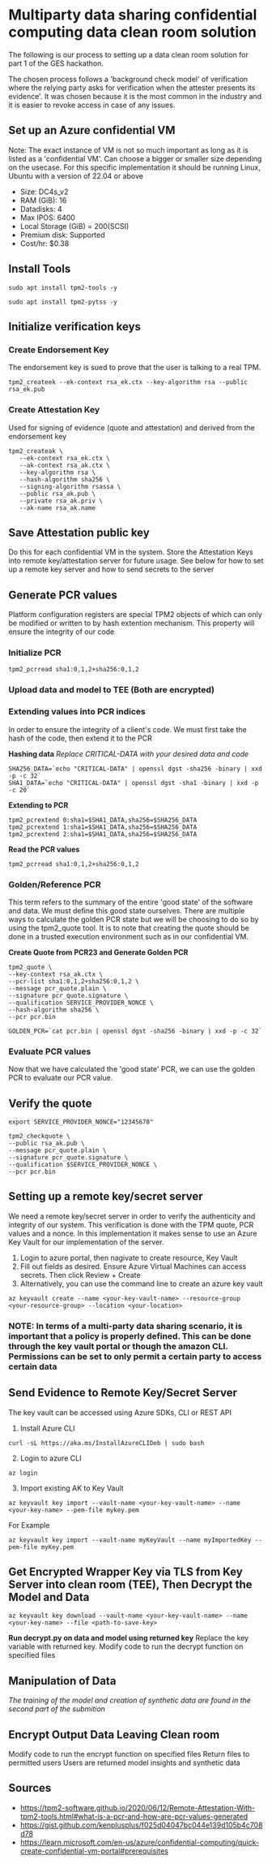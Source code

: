 # Multiparty data sharing confidential computing data clean room solution
The following is our process to setting up a data clean room solution for part 1 of the GES hackathon.

The chosen process follows a 'background check model' of verification where the relying party asks for verification when the attester presents its evidence'. It was chosen because it is the most common in the industry and it is easier to revoke access in case of any issues.

## Set up an Azure confidential VM
Note: The exact instance of VM is not so much important as long as it is listed as a 'confidential VM'. Can choose a bigger or smaller size depending on the usecase. For this specific implementation it should be running Linux, Ubuntu with a version of 22.04 or above
- Size: DC4s_v2
- RAM (GiB): 16
- Datadisks: 4
- Max IPOS: 6400
- Local Storage (GiB) = 200(SCSI)
- Premium disk: Supported
- Cost/hr: $0.38

## Install Tools
```
sudo apt install tpm2-tools -y
```
```
sudo apt install tpm2-pytss -y
```
## Initialize verification keys 

### Create Endorsement Key
The endorsement key is sued to prove that the user is talking to a real TPM.
```
tpm2_createek --ek-context rsa_ek.ctx --key-algorithm rsa --public rsa_ek.pub
```

### Create Attestation Key
Used for signing of evidence (quote and attestation) and derived from the endorsement key 
```
tpm2_createak \
   --ek-context rsa_ek.ctx \
   --ak-context rsa_ak.ctx \
   --key-algorithm rsa \
   --hash-algorithm sha256 \
   --signing-algorithm rsassa \
   --public rsa_ak.pub \
   --private rsa_ak.priv \
   --ak-name rsa_ak.name
```

## Save Attestation public key
Do this for each confidential VM in the system. Store the Attestation Keys into remote key/attestation server for future usage. See below for how to set up a remote key server and how to send secrets to the server

## Generate PCR values
Platform configuration registers are special TPM2 objects of which can only be modified or written to by hash extention mechanism. This property will ensure the integrity of our code 

### Initialize PCR
```
tpm2_pcrread sha1:0,1,2+sha256:0,1,2
```

### Upload data and model to TEE (Both are encrypted)

### Extending values into PCR indices 
In order to ensure the integrity of a client's code. We must first take the hash of the code, then extend it to the PCR

**Hashing data**
*Replace CRITICAL-DATA with your desired data and code*
```
SHA256_DATA=`echo "CRITICAL-DATA" | openssl dgst -sha256 -binary | xxd -p -c 32`
SHA1_DATA=`echo "CRITICAL-DATA" | openssl dgst -sha1 -binary | xxd -p -c 20`
```
**Extending to PCR**
```
tpm2_pcrextend 0:sha1=$SHA1_DATA,sha256=$SHA256_DATA
tpm2_pcrextend 1:sha1=$SHA1_DATA,sha256=$SHA256_DATA
tpm2_pcrextend 2:sha1=$SHA1_DATA,sha256=$SHA256_DATA
```

**Read the PCR values**
```
tpm2_pcrread sha1:0,1,2+sha256:0,1,2
```

### Golden/Reference PCR
This term refers to the summary of the entire 'good state' of the software and data. We must define this good state ourselves. There are multiple ways to calculate the golden PCR state but we will be choosing to do so by using the tpm2_quote tool. It is to note that creating the quote should be done in a trusted execution environment such as in our confidential VM. 

**Create Quote from PCR23 and Generate Golden PCR**
```
tpm2_quote \
--key-context rsa_ak.ctx \
--pcr-list sha1:0,1,2+sha256:0,1,2 \
--message pcr_quote.plain \
--signature pcr_quote.signature \
--qualification SERVICE_PROVIDER_NONCE \
--hash-algorithm sha256 \
--pcr pcr.bin

GOLDEN_PCR=`cat pcr.bin | openssl dgst -sha256 -binary | xxd -p -c 32`
```
### Evaluate PCR values
Now that we have calculated the 'good state' PCR, we can use the golden PCR to evaluate our PCR value.

## Verify the quote
```
export SERVICE_PROVIDER_NONCE="12345678"

tpm2_checkquote \
--public rsa_ak.pub \
--message pcr_quote.plain \
--signature pcr_quote.signature \
--qualification $SERVICE_PROVIDER_NONCE \
--pcr pcr.bin
```

## Setting up a remote key/secret server
We need a remote key/secret server in order to verify the authenticity and integrity of our system. This verification is done with the TPM quote, PCR values and a nonce. In this implementation it makes sense to use an Azure Key Vault for our implementation of the server.

1. Login to azure portal, then nagivate to create resource, Key Vault
2. Fill out fields as desired. Ensure Azure Virtual Machines can access secrets. Then click Review + Create
3. Alternatively, you can use the command line to create an azure key vault
```
az keyvault create --name <your-key-vault-name> --resource-group <your-resource-group> --location <your-location>
```

### NOTE: In terms of a multi-party data sharing scenario, it is important that a policy is properly defined. This can be done through the key vault portal or though the amazon CLI. Permissions can be set to only permit a certain party to access certain data

## Send Evidence to Remote Key/Secret Server
The key vault can be accessed using Azure SDKs, CLI or REST API

1. Install Azure CLI
```
curl -sL https://aka.ms/InstallAzureCLIDeb | sudo bash
```
2. Login to azure CLI
```
az login
```
3. Import existing AK to Key Vault
```
az keyvault key import --vault-name <your-key-vault-name> --name <your-key-name> --pem-file mykey.pem
```
For Example
```
az keyvault key import --vault-name myKeyVault --name myImportedKey --pem-file myKey.pem
```

## Get Encrypted Wrapper Key via TLS from Key Server into clean room (TEE), Then Decrypt the Model and Data 
```
az keyvault key download --vault-name <your-key-vault-name> --name <your-key-name> --file <path-to-save-key>
```
**Run decrypt.py on data and model using returned key**
Replace the key variable with returned key. Modify code to run the decrypt function on specified files

## Manipulation of Data 
*The training of the model and creation of synthetic data are found in the second part of the submition*

## Encrypt Output Data Leaving Clean room
Modify code to run the encrypt function on specified files
Return files to permitted users 
Users are returned model insights and synthetic data 


## Sources
* https://tpm2-software.github.io/2020/06/12/Remote-Attestation-With-tpm2-tools.html#what-is-a-pcr-and-how-are-pcr-values-generated
* https://gist.github.com/kenplusplus/f025d04047bc044e139d105b4c708d78
* https://learn.microsoft.com/en-us/azure/confidential-computing/quick-create-confidential-vm-portal#prerequisites
